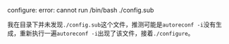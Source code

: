 configure: error: cannot run /bin/bash ./config.sub

我在目录下并未发现`./config.sub`这个文件，推测可能是`autoreconf -i`没有生成，重新执行一遍`autoreconf -i`出现了该文件，接着`./configure`。

